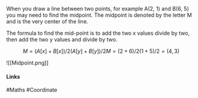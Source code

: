 When you draw a line between two points, for example A(2, 1) and B(6, 5) you may need to find the midpoint. The midpoint is denoted by the letter M and is the very center of the line.

The formula to find the mid-point is to add the two x values divide by two, then add the two y values and divide by two.

```math
M = (A[x] + B[x])/2 (A[y] + B[y])/2

M = (2+6)/2 (1+5)/2 = (4, 3)
```

![[Midpoint.png]]
#### Links
#Maths #Coordinate 